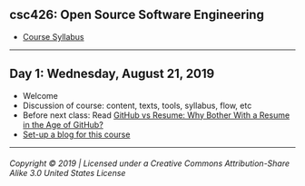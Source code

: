 ## csc426: Open Source Software Engineering

  - [Course Syllabus](https://docs.google.com/document/d/15Uqga7DFF03-QDr563fmYmwAg5uetfVS9pqBxgL7kI0/edit?usp=sharing)
  
---

## Day 1: Wednesday, August 21, 2019
  - Welcome
  - Discussion of course: content, texts, tools, syllabus, flow, etc
  - Before next class: Read [GitHub vs Resume: Why Bother With a Resume in the Age of GitHub?](https://blog.kickresume.com/2017/09/11/github-vs-resume/)
  - [Set-up a blog for this course](blog.md)


 
---
###### Copyright © 2019 | Licensed under a Creative Commons Attribution-Share Alike 3.0 United States License


